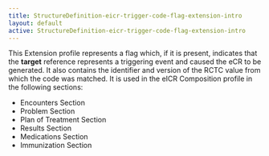 ```yaml
---
title: StructureDefinition-eicr-trigger-code-flag-extension-intro
layout: default
active: StructureDefinition-eicr-trigger-code-flag-extension-intro
---
```


This Extension profile represents a flag which, if it is present, indicates that the **target** reference represents a triggering event and caused the eCR to be generated. It also contains the identifier and version of the RCTC value from which the code was matched. It is used in the eICR Composition profile in the following sections:

* Encounters Section
* Problem Section
* Plan of Treatment Section
* Results Section
* Medications Section
* Immunization Section